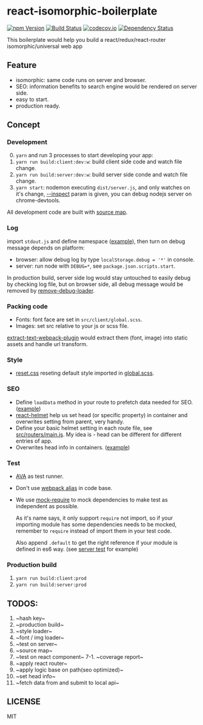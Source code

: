 # react-isomorphic-boilerplate
[![npm Version](https://img.shields.io/npm/v/react-isomorphic-boilerplate.svg?style=flat-square)](https://www.npmjs.org/package/react-isomorphic-boilerplate)
[![Build Status](https://img.shields.io/travis/ddhp/react-isomorphic-boilerplate/master.svg?style=flat-square)](https://travis-ci.org/ddhp/react-isomorphic-boilerplate)
[![codecov.io](https://codecov.io/github/ddhp/react-isomorphic-boilerplate/coverage.svg?branch=master)](https://codecov.io/github/ddhp/react-isomorphic-boilerplate?branch=master)
[![Dependency Status](https://dependencyci.com/github/ddhp/react-isomorphic-boilerplate/badge)](https://dependencyci.com/github/ddhp/react-isomorphic-boilerplate)


This boilerplate would help you build a react/redux/react-router isomorphic/universal web app

## Feature
- isomorphic: same code runs on server and browser.
- SEO: information benefits to search engine would be rendered on server side.
- easy to start.
- production ready.

## Concept
### Development
0. `yarn` and run 3 processes to start developing your app:
1. `yarn run build:client:dev:w`: build client side code and watch file change.
2. `yarn run build:server:dev:w`: build server side conde and watch file change.
3. `yarn start`: nodemon executing `dist/server.js`, and only watches on it's change,
   [--inspect](https://nodejs.org/en/docs/guides/debugging-getting-started/#enable-inspector) param is given,
   you can debug nodejs server on chrome-devtools.

All development code are built with [source map](http://blog.teamtreehouse.com/introduction-source-maps).

### Log
import `stdout.js` and define namespace ([example](https://github.com/ddhp/react-isomorphic-boilerplate/blob/master/src/server/pages.js)), then turn on debug message depends on platform:
- browser: allow debug log by type `localStorage.debug = '*'` in console.
- server: run node with `DEBUG=*`, see `package.json.scripts.start`.

In production build, server side log would stay untouched to easily debug by checking log file, but on browser side,
all debug message would be removed by [remove-debug-loader](https://github.com/ddhp/remove-debug-loader).

### Packing code
- Fonts: font face are set in `src/client/global.scss`.
- Images: set src relative to your js or scss file.

[extract-text-webpack-plugin](https://github.com/webpack-contrib/extract-text-webpack-plugin) would extract them (font, image) into static assets and handle url transform.


### Style
- [reset.css](https://www.npmjs.com/package/reset-css) reseting default style imported in [global.scss](https://github.com/ddhp/react-isomorphic-boilerplate/blob/master/src/client/global.scss).

### SEO
- Define `loadData` method in your route to prefetch data needed for SEO. ([example](https://github.com/ddhp/react-isomorphic-boilerplate/blob/master/src/routes/main.js))
- [react-helmet](https://github.com/nfl/react-helmet) help us set head (or specific property) in container and overwrites setting from parent, very handy.
- Define your basic helmet setting in each route file, see [src/routers/main.js](https://github.com/ddhp/react-isomorphic-boilerplate/blob/master/src/routes/main.js).
  My idea is - head can be different for different entries of app.
- Overwrites head info in containers. ([example](https://github.com/ddhp/react-isomorphic-boilerplate/blob/master/src/containers/About/index.js))

### Test
- [AVA](https://github.com/avajs/ava) as test runner.
- Don't use [webpack alias](https://webpack.js.org/configuration/resolve/#resolve-alias) in code base.
- We use [mock-require](https://github.com/boblauer/mock-require) to mock dependencies to make test as independent as possible.
  
  As it's name says, it only support `require` not import, so if your importing module has some dependencies needs to be mocked, remember to `require` instead of import them in your test code.
  
  Also append `.default` to get the right reference if your module is defined in es6 way. (see [server test](https://github.com/ddhp/react-isomorphic-boilerplate/blob/master/src/server/__tests__/index.js) for example)

### Production build
1. `yarn run build:client:prod`
2. `yarn run build:server:prod`

## TODOS:
1. ~hash key~
2. ~production build~
3. ~style loader~
4. ~font / img loader~
5. ~test on server~
6. ~source map~
7. ~test on react component~
7-1. ~coverage report~
8. ~apply react router~
9. ~apply logic base on path(seo optimized)~
10. ~set head info~
11. ~fetch data from and submit to local api~

## LICENSE
MIT
